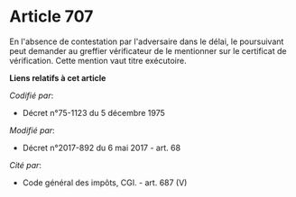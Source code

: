 # Article 707

En l'absence de contestation par l'adversaire dans le délai, le poursuivant peut demander au greffier vérificateur de le
mentionner sur le certificat de vérification. Cette mention vaut titre exécutoire.

**Liens relatifs à cet article**

_Codifié par_:

  - Décret n°75-1123 du 5 décembre 1975

_Modifié par_:

  - Décret n°2017-892 du 6 mai 2017 - art. 68

_Cité par_:

  - Code général des impôts, CGI. - art. 687 (V)
